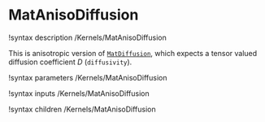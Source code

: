 # MatAnisoDiffusion

!syntax description /Kernels/MatAnisoDiffusion

This is anisotropic version of [`MatDiffusion`](/MatDiffusion.md), which expects
a tensor valued diffusion coefficient $D$ (`diffusivity`).

!syntax parameters /Kernels/MatAnisoDiffusion

!syntax inputs /Kernels/MatAnisoDiffusion

!syntax children /Kernels/MatAnisoDiffusion
